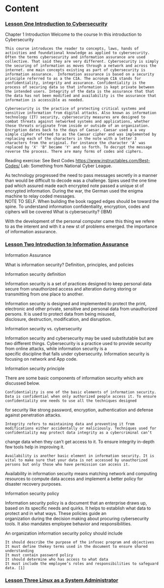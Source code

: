 # Content

### [Lesson One Introduction to Cybersecurity]()
﻿Chapter 1
Introduction
Welcome to the course In this introduction to Cybersecurity

	This course introduces the reader to concepts, laws, hands of activities and foundational knowledge as applied to cybersecurity. Often the terms cybersecurity and information assurance are used collective. That said they are very different. Cybersecurity is simply the securing of information as moves through a network and across the internet. one main concepts existing as part of cybersecurity is information assurance.  Information assurance is based on a security principle referred to as a the CIA. The acronym CIA stands for confidentiality, integrity and assurance. Confidentiality is the process of securing data so that information is kept private between the intended users. Integrity of the data is the assurance that that the data has not been modified and availability is the assurance that information is accessible as needed.

	Cybersecurity is the practice of protecting critical systems and sensitive information from digital attacks. Also known as information technology (IT) security, cybersecurity measures are designed to combat threats against networked systems and applications, whether those threats originate from inside or outside of an organization. Encryption dates back to the days of Caesar. Caesar used a a vey simple cipher refereed to as the Caesar cipher and was implemented by replacing each of the characters in the note with a letter 3 characters from the original. For instance the character 'A' was replaced by 'X' 'B" became 'Y' and so forth. To decrypt the message reverse the process. There are many forms of codes and ciphers. 

Reading exercise: See Best Codes https://www.instructables.com/Best-Codes/
Lab: Something from National Cyber League.

As technology progressed the need to pass messages secretly in a manner than would be difficult to decode was a challenge. Spies used the one time pad which assured made each encrypted note passed a unique st of encrypted information. During the war, the German used the enigma machine to relay coded messages.																					
NOTE TO SELF.
When building the book ragged edges should be toward the spine. 
To understand information confidentiality, encryption, codes and ciphers will be covered
What is cybersecurity? {IBM}
									
With the development of the personal computer came this thing we refere to as the interent and with it a new st of problems emerged.
the importance of information assurance.

### [Lesson Two Introduction to Information Assurance]()
Information Assurance

What is information security? Definition, principles, and policies

Information security definition

Information security is a set of practices designed to keep personal data secure from unauthorized access and alteration during storing or transmitting from one place to another.

Information security is designed and implemented to protect the print, electronic and other private, sensitive and personal data from unauthorized persons. It is used to protect data from being misused,  
disclosure, destruction, modification, and disruption.

Information security vs. cybersecurity

Information security and cybersecurity may be used substitutable but are two different things. Cybersecurity is a practice used to provide security from online attacks, while information security is a  
specific discipline that falls under cybersecurity. Information security is focusing on network and App code.

Information security principle

There are some basic components of information security which are discussed below.

    Confidentiality is one of the basic elements of information security. Data is confidential when only authorized people access it. To ensure confidentiality one needs to use all the techniques designed  
for security like strong password, encryption, authentication and defense against penetration attacks.

    Integrity refers to maintaining data and preventing it from modifications either accidentally or maliciously. Techniques used for confidentiality may protect data integrity as a cybercriminal can’t  
change data when they can’t get access to it. To ensure integrity in-depth few tools help in improving it.

    Availability is another basic element in information security. It is vital to make sure that your data is not accessed by unauthorized persons but only those who have permission can access it.  
Availability in information security means matching network and computing resources to compute data access and implement a better policy for disaster recovery purposes.

Information security policy

Information security policy is a document that an enterprise draws up, based on its specific needs and quirks. It helps to establish what data to protect and in what ways. These policies guide an  
organization during the decision making about procuring cybersecurity tools. It also mandates employee behavior and responsibilities.

An organization information security policy should include

    It should describe the purpose of the infosec program and objectives
    It must define thekey terms used in the document to ensure shared understanding
    It must contain password policy
    It should determine who has access to what data
    It must include the employee’s roles and responsibilities to safeguard data. [1]
    
### [Lesson Three Linux as a System Administrator]()


